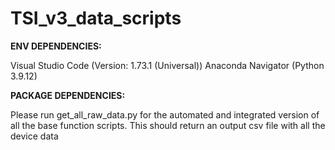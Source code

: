 # TSI_v3_data_scripts

**ENV DEPENDENCIES:**

Visual Studio Code (Version: 1.73.1 (Universal))
Anaconda Navigator (Python 3.9.12)

**PACKAGE DEPENDENCIES:**

Please run get_all_raw_data.py for the automated and integrated version of all the base function scripts. 
This should return an output csv file with all the device data
